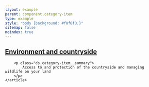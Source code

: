```yaml
---
layout: example
parent: component.category-item
type: example
style: "body {background: #f8f8f8;}"
sitemap: false
noindex: true
---
```


<div class="ds_card  ds_card--has-hover">
    <article class="ds_category-item">
        <h2 class="ds_category-item__title">
            <a href="#" class="ds_category-item__link">Environment and countryside</a>
        </h2>

        <p class="ds_category-item__summary">
            Access to and protection of the countryside and managing wildlife on your land
        </p>
    </article>
</div>
